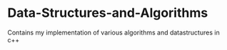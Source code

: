 # Data-Structures-and-Algorithms
Contains my implementation of various algorithms and datastructures in c++
